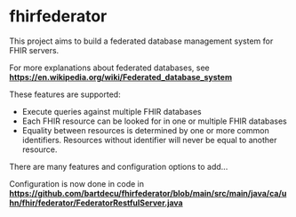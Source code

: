 # fhirfederator

This project aims to build a federated database management system for FHIR servers.

For more explanations about federated databases, see __https://en.wikipedia.org/wiki/Federated_database_system__

These features are supported:

* Execute queries against multiple FHIR databases
* Each FHIR resource can be looked for in one or multiple FHIR databases
* Equality between resources is determined by one or more common identifiers. Resources without identifier will never be equal to another resource.

There are many features and configuration options to add...

Configuration is now done in code in __https://github.com/bartdecu/fhirfederator/blob/main/src/main/java/ca/uhn/fhir/federator/FederatorRestfulServer.java__